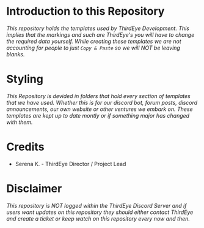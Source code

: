 # Introduction to this Repository
*This repository holds the templates used by ThirdEye Development. This implies that the markings and such are ThirdEye's you will have to change the required data yourself. While creating these templates we are not accounting for people to just `Copy & Paste` so we will NOT be leaving blanks.*

# Styling
*This Repository is devided in folders that hold every section of templates that we have used. Whether this is for our discord bot, forum posts, discord announcements, our own website or other ventures we embark on. These templates are kept up to date montly or if something major has changed with them.*

# Credits
* Serena K. - ThirdEye Director / Project Lead

# Disclaimer
*This repository is NOT logged within the ThirdEye Discord Server and if users want updates on this repository they should either contact ThirdEye and create a ticket or keep watch on this repository every now and then.*
